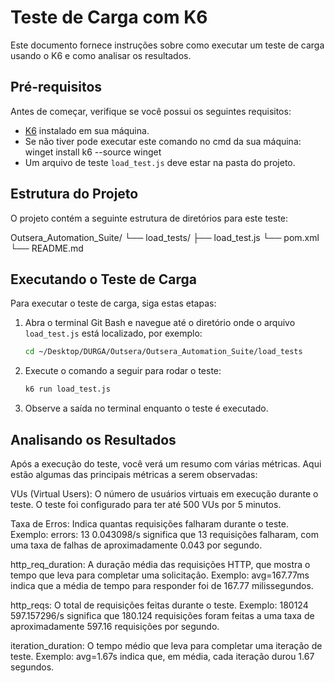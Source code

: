 # Teste de Carga com K6

Este documento fornece instruções sobre como executar um teste de carga usando o K6 e como analisar os resultados.

## Pré-requisitos

Antes de começar, verifique se você possui os seguintes requisitos:

- [K6](https://grafana.com/docs/k6/latest/) instalado em sua máquina.
- Se não tiver pode executar este comando no cmd da sua máquina: winget install k6 --source winget
- Um arquivo de teste `load_test.js` deve estar na pasta do projeto.

## Estrutura do Projeto

O projeto contém a seguinte estrutura de diretórios para este teste:

Outsera_Automation_Suite/
└── load_tests/
    ├── load_test.js
    └── pom.xml
    └── README.md

## Executando o Teste de Carga

Para executar o teste de carga, siga estas etapas:

1. Abra o terminal Git Bash e navegue até o diretório onde o arquivo `load_test.js` está localizado, por exemplo:

   ```bash
   cd ~/Desktop/DURGA/Outsera/Outsera_Automation_Suite/load_tests

2. Execute o comando a seguir para rodar o teste:
    ```bash
    k6 run load_test.js
    
3. Observe a saída no terminal enquanto o teste é executado.

## Analisando os Resultados

Após a execução do teste, você verá um resumo com várias métricas.
Aqui estão algumas das principais métricas a serem observadas:

VUs (Virtual Users): O número de usuários virtuais em execução durante o teste. 
O teste foi configurado para ter até 500 VUs por 5 minutos.

Taxa de Erros: Indica quantas requisições falharam durante o teste.
Exemplo: errors: 13 0.043098/s significa que 13 requisições falharam, com uma taxa de falhas de aproximadamente 0.043 por segundo.

http_req_duration: A duração média das requisições HTTP, que mostra o tempo que leva para completar uma solicitação.
Exemplo: avg=167.77ms indica que a média de tempo para responder foi de 167.77 milissegundos.

http_reqs: O total de requisições feitas durante o teste.
Exemplo: 180124 597.157296/s significa que 180.124 requisições foram feitas a uma taxa de aproximadamente 597.16 requisições por segundo.

iteration_duration: O tempo médio que leva para completar uma iteração de teste.
Exemplo: avg=1.67s indica que, em média, cada iteração durou 1.67 segundos.

